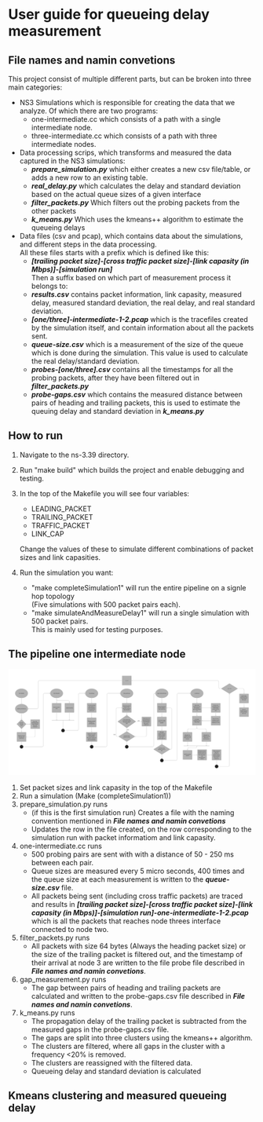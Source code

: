 # User guide for queueing delay measurement

## File names and namin convetions
This project consist of multiple different parts, but can be broken into three
main categories:  
- NS3 Simulations which is responsible for creating the data that we analyze. Of
  which there are two programs:  
    - one-intermediate.cc which consists of a path with a single intermediate
      node.
    - three-intermediate.cc which consists of a path with three intermediate
      nodes.
- Data processing scrips, which transforms and measured the data captured in the
  NS3 simulations:    
    - ***prepare_simulation.py*** which either creates a new csv file/table, or
      adds a new row to an existing table.  
    - ***real_delay.py*** which calculates the delay and standard deviation
      based on the actual queue sizes of a given interface  
    - ***filter_packets.py*** Which filters out the probing packets from the
      other packets   
    - ***k_means.py*** Which uses the kmeans++ algorithm to estimate the
      queueing delays   
- Data files (csv and pcap), which contains data about the simulations, and
  different steps in the data processing.  
    All these files starts with a prefix which is defined like this:  
    - ***[trailing packet size]-[cross traffic packet size]-[link capasity (in
      Mbps)]-[simulation run]***  
    Then a suffix based on which part of measurement process it belongs to:  
    - ***results.csv*** contains packet information, link capasity, measured delay,
      measured standard deviation, the real delay, and real standard deviation.  
    - ***[one/three]-intermediate-1-2.pcap*** which is the tracefiles created by the
      simulation itself, and contain information about all the packets sent. 
    - ***queue-size.csv*** which is a measurement of the size of the queue which is
      done during the simulation. This value is used to calculate the real
      delay/standard deviation.  
    - ***probes-[one/three].csv*** contains all the timestamps for all the probing
      packets, after they have been filtered out in ***filter_packets.py***  
    - ***probe-gaps.csv*** which contains the measured distance between pairs of
      heading and trailing packets, this is used to estimate the queuing delay
      and standard deviation in ***k_means.py***


## How to run   
1. Navigate to the ns-3.39 directory.  
2. Run "make build" which builds the project and enable debugging and testing.  
3. In the top of the Makefile you will see four variables:  
    - LEADING_PACKET  
    - TRAILING_PACKET  
    - TRAFFIC_PACKET  
    - LINK_CAP  

    Change the values of these to simulate different combinations of packet
    sizes and link capasities.
4. Run the simulation you want:
    - "make completeSimulation1" will run the entire pipeline on a signle hop
      topology  
    (Five simulations with 500 packet pairs each).  
    - "make simulateAndMeasureDelay1" will run a single simulation with 500
      packet pairs.   
    This is mainly used for testing purposes.

## The pipeline one intermediate node
![Pipeline](pipeline.png)

1. Set packet sizes and link capasity in the top of the Makefile  
2. Run a simulation (Make (completeSimulation1))  
3. prepare_simulation.py runs 
    - (if this is the first simulation run) Creates a file with the naming convention mentioned in ***File names and namin convetions***  
    - Updates the row in the file created, on the row corresponding to the simulation run with packet informatiom and link capasity.  
3. one-intermediate.cc runs  
    - 500 probing pairs are sent with with a distance of 50 - 250 ms between each pair.  
    - Queue sizes are measured every 5 micro seconds, 400 times and the queue size at each measurement is written to the ***queue-size.csv*** file.  
    - All packets being sent (including cross traffic packets) are traced and results in ***[trailing packet size]-[cross traffic packet size]-[link capasity (in
      Mbps)]-[simulation run]-one-intermediate-1-2.pcap*** which is all the packets that reaches node threes interface connected to node two.  
4. filter_packets.py runs  
    - All packets with size 64 bytes (Always the heading packet size) or the size of the trailing packet is filtered out, and the timestamp of their arrival at node 3 are written to the file probe file described in ***File names and namin convetions***.  
5. gap_measurement.py runs 
    - The gap between pairs of heading and trailing packets are calculated and written to the probe-gaps.csv file described in ***File names and namin convetions***.  
6. k_means.py runs  
    - The propagation delay of the trailing packet is subtracted from the measured gaps in the probe-gaps.csv file.  
    - The gaps are split into three clusters using the kmeans++ algorithm.   
    - The clusters are filtered, where all gaps in the cluster with a frequency <20% is removed.  
    - The clusters are reassigned with the filtered data.  
    - Queueing delay and standard deviation is calculated 


## Kmeans clustering and measured queueing delay


